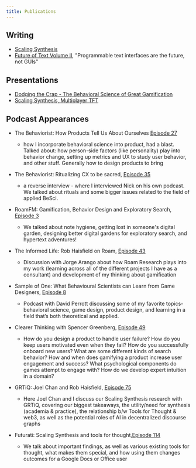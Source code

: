 ```yaml
---
title: Publications
---
```

## Writing

- [Scaling Synthesis](scalingsynthesis.com)
- [Future of Text Volume II](https://futuretextpublishing.com/the-future-of-text/), "Programmable text interfaces are the future, not GUIs"

## Presentations

- [Dodging the Crap - The Behavioral Science of Great Gamification](https://www.youtube.com/watch?v=bV-MONEphRs)
- [Scaling Synthesis, Multiplayer TFT](https://www.youtube.com/watch?v=enRYIUDRwWg&t=341s)

## Podcast Appearances

- The Behaviorist: How Products Tell Us About Ourselves [Episode 27](https://www.behaviorist.biz/bspodcast/rob-haisfield)
	- how I incorporate behavioral science into product, had a blast. Talked about: how person-side factors (like personality) play into behavior change, setting up metrics and UX to study user behavior, and other stuff. Generally how to design products to bring
- The Behaviorist: Ritualizing CX to be sacred, [Episode 35](https://open.spotify.com/episode/6aMbaEvYgK0OwltexNrgOW)
	- a reverse interview - where I interviewed Nick on his own podcast. We talked about rituals and some bigger issues related to the field of applied BeSci.

- RoamFM: Gamification, Behavior Design and Exploratory Search, [Episode 3](https://buzzsprout.com/1194506/4574429)
	- We talked about note hygiene, getting lost in someone's digital garden, designing better digital gardens for exploratory search, and hypertext adventures!

- The Informed Life: Rob Haisfield on Roam, [Episode 43](https://theinformed.life/2020/08/30/episode-43-rob-haisfield/)
	- Discussion with Jorge Arango about how Roam Research plays into my work (learning across all of the different projects I have as a consultant) and development of my thinking about gamification

- Sample of One: What Behavioural Scientists can Learn from Game Designers, [Episode 8](https://nof1.substack.com/p/8-rob-haisfield-what-behavioural#details)
	- Podcast with David Perrott discussing some of my favorite topics- behavioral science, game design, product design, and learning in a field that’s both theoretical and applied.

- Clearer Thinking with Spencer Greenberg, [Episode 49]([https://podcast.clearerthinking.org/?ep=049](https://podcast.clearerthinking.org/?ep=049))
	- How do you design a product to handle user failure? How do you keep users motivated even when they fail? How do you successfully onboard new users? What are some different kinds of search behavior? How and when does gamifying a product increase user engagement and success? What psychological components do games attempt to engage with? How do we develop expert intuition in a domain?

- GRTiQ: Joel Chan and Rob Haisfield, [Episode 75](https://www.grtiq.com/grtiq-podcast-75-joel-chan-and-rob-haisfield/)
	- Here Joel Chan and I discuss our Scaling Synthesis research with GRTiQ, covering our biggest takeaways, the utility/need for synthesis (academia & practice), the relationship b/w Tools for Thought & web3, as well as the potential roles of AI in decentralized discourse graphs

- Futurati: Scaling Synthesis and tools for thought,[Episode 114](https://futuratipodcast.com/scaling-synthesis-and-tools-for-thought/)
	- We talk about important findings, as well as various existing tools for thought, what makes them special, and how using them changes outcomes for a Google Docs or Office user